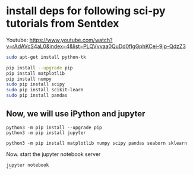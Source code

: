 # install deps for following sci-py tutorials from Sentdex

Youtube: https://www.youtube.com/watch?v=rAdAVcS4aL0&index=4&list=PLQVvvaa0QuDd0flgGphKCej-9jp-QdzZ3

```bash
sudo apt-get install python-tk

pip install --upgrade pip
pip install matplotlib
pip install numpy
sudo pip install scipy
sudo pip install scikit-learn
sudo pip install pandas
```

## Now, we will use iPython and jupyter

```
python3 -m pip install --upgrade pip
python3 -m pip install jupyter

python3 -m pip install matplotlib numpy scipy pandas seaborn sklearn
```

Now. start the jupyter notebook server

```
jupyter notebook
``
